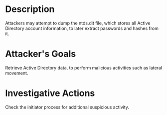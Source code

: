 # Description
Attackers may attempt to dump the ntds.dit file, which stores all Active Directory account information, to later extract passwords and hashes from it.
# Attacker's Goals
Retrieve Active Directory data, to perform malicious activities such as lateral movement.
# Investigative Actions
Check the initiator process for additional suspicious activity.
